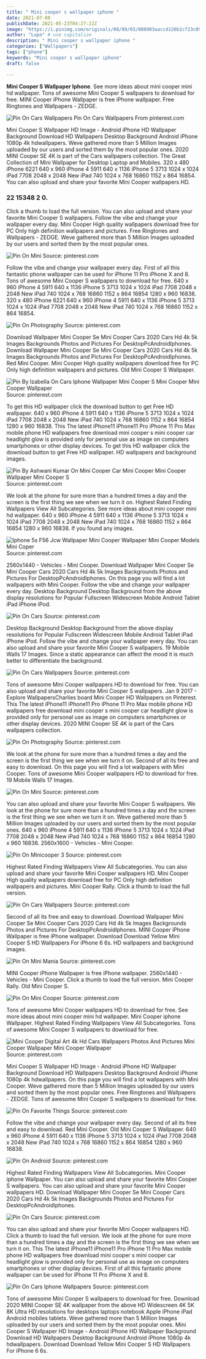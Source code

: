 ```yaml
---
title: " Mini cooper s wallpaper iphone "
date: 2021-07-08
publishDate: 2021-05-23T04:27:22Z
image: "https://i.pinimg.com/originals/08/09/03/080903aaccd126b2cf23c89fb943815d.jpg"
author: "Lupo" # use capitalize
description: " Mini cooper s wallpaper iphone "
categories: ["Wallpapers"]
tags: ["phone"]
keywords: "Mini cooper s wallpaper iphone"
draft: false

---
```



**Mini Cooper S Wallpaper Iphone**. See more ideas about mini cooper mini hd wallpaper. Tons of awesome Mini Cooper S wallpapers to download for free. MINI Cooper iPhone Wallpaper is free iPhone wallpaper. Free Ringtones and Wallpapers - ZEDGE.

![Pin On Cars Wallpapers](https://i.pinimg.com/originals/c3/03/61/c30361dd431aa10532bb4f606471adda.jpg "Pin On Cars Wallpapers")
Pin On Cars Wallpapers From pinterest.com


Mini Cooper S Wallpaper HD Image - Android iPhone HD Wallpaper Background Download HD Wallpapers Desktop Background Android iPhone 1080p 4k hdwallpapers. Weve gathered more than 5 Million Images uploaded by our users and sorted them by the most popular ones. 2020 MINI Cooper SE 4K is part of the Cars wallpapers collection. The Great Collection of Mini Wallpaper for Desktop Laptop and Mobiles. 320 x 480 iPhone 6221 640 x 960 iPhone 4 5911 640 x 1136 iPhone 5 3713 1024 x 1024 iPad 7708 2048 x 2048 New iPad 740 1024 x 768 16860 1152 x 864 16854. You can also upload and share your favorite Mini Cooper wallpapers HD.

### 22 15348 2 0.

Click a thumb to load the full version. You can also upload and share your favorite Mini Cooper S wallpapers. Follow the vibe and change your wallpaper every day. Mini Cooper High quality wallpapers download free for PC Only high definition wallpapers and pictures. Free Ringtones and Wallpapers - ZEDGE. Weve gathered more than 5 Million Images uploaded by our users and sorted them by the most popular ones.


![Pin On Mini](https://i.pinimg.com/originals/c3/68/0e/c3680e7c8121523a9c8f893807e0a8e1.jpg "Pin On Mini")
Source: pinterest.com

Follow the vibe and change your wallpaper every day. First of all this fantastic phone wallpaper can be used for iPhone 11 Pro iPhone X and 8. Tons of awesome Mini Cooper S wallpapers to download for free. 640 x 960 iPhone 4 5911 640 x 1136 iPhone 5 3713 1024 x 1024 iPad 7708 2048 x 2048 New iPad 740 1024 x 768 16860 1152 x 864 16854 1280 x 960 16838. 320 x 480 iPhone 6221 640 x 960 iPhone 4 5911 640 x 1136 iPhone 5 3713 1024 x 1024 iPad 7708 2048 x 2048 New iPad 740 1024 x 768 16860 1152 x 864 16854.

![Pin On Photography](https://i.pinimg.com/474x/a2/fd/89/a2fd89accad7d10f76896cf23c0319f9.jpg "Pin On Photography")
Source: pinterest.com

Download Wallpaper Mini Cooper Se Mini Cooper Cars 2020 Cars Hd 4k 5k Images Backgrounds Photos and Pictures For DesktopPcAndroidIphones. Download Wallpaper Mini Cooper Se Mini Cooper Cars 2020 Cars Hd 4k 5k Images Backgrounds Photos and Pictures For DesktopPcAndroidIphones. Red Mini Cooper. Mini Cooper High quality wallpapers download free for PC Only high definition wallpapers and pictures. Old Mini Cooper S Wallpaper.

![Pin By Izabella On Cars Iphone Wallpaper Mini Cooper S Mini Cooper Mini Cooper Wallpaper](https://i.pinimg.com/originals/b9/38/68/b93868ec8811d6567e6880c91300a247.jpg "Pin By Izabella On Cars Iphone Wallpaper Mini Cooper S Mini Cooper Mini Cooper Wallpaper")
Source: pinterest.com

To get this HD wallpaper click the download button to get Free HD wallpaper. 640 x 960 iPhone 4 5911 640 x 1136 iPhone 5 3713 1024 x 1024 iPad 7708 2048 x 2048 New iPad 740 1024 x 768 16860 1152 x 864 16854 1280 x 960 16838. This The latest iPhone11 iPhone11 Pro iPhone 11 Pro Max mobile phone HD wallpapers free download mini cooper s mini cooper car headlight glow is provided only for personal use as image on computers smartphones or other display devices. To get this HD wallpaper click the download button to get Free HD wallpaper. HD wallpapers and background images.

![Pin By Ashwani Kumar On Mini Cooper Car Mini Cooper Mini Cooper Wallpaper Mini Cooper S](https://i.pinimg.com/474x/54/1a/42/541a423ae034f82352ed48f7bbd0457a.jpg "Pin By Ashwani Kumar On Mini Cooper Car Mini Cooper Mini Cooper Wallpaper Mini Cooper S")
Source: pinterest.com

We look at the phone for sure more than a hundred times a day and the screen is the first thing we see when we turn it on. Highest Rated Finding Wallpapers View All Subcategories. See more ideas about mini cooper mini hd wallpaper. 640 x 960 iPhone 4 5911 640 x 1136 iPhone 5 3713 1024 x 1024 iPad 7708 2048 x 2048 New iPad 740 1024 x 768 16860 1152 x 864 16854 1280 x 960 16838. If you found any images.

![Iphone 5s F56 Jcw Wallpaper Mini Cooper Wallpaper Mini Cooper Models Mini Coper](https://i.pinimg.com/originals/8f/b9/14/8fb91443889fec521f3088d00fcae402.jpg "Iphone 5s F56 Jcw Wallpaper Mini Cooper Wallpaper Mini Cooper Models Mini Coper")
Source: pinterest.com

2560x1440 - Vehicles - Mini Cooper. Download Wallpaper Mini Cooper Se Mini Cooper Cars 2020 Cars Hd 4k 5k Images Backgrounds Photos and Pictures For DesktopPcAndroidIphones. On this page you will find a lot wallpapers with Mini Cooper. Follow the vibe and change your wallpaper every day. Desktop Background Desktop Background from the above display resolutions for Popular Fullscreen Widescreen Mobile Android Tablet iPad iPhone iPod.

![Pin On Cars](https://i.pinimg.com/originals/75/f5/c5/75f5c5869c4895ee305b9a995eae71fb.jpg "Pin On Cars")
Source: pinterest.com

Desktop Background Desktop Background from the above display resolutions for Popular Fullscreen Widescreen Mobile Android Tablet iPad iPhone iPod. Follow the vibe and change your wallpaper every day. You can also upload and share your favorite Mini Cooper S wallpapers. 19 Mobile Walls 17 Images. Since a static appearance can affect the mood it is much better to differentiate the background.

![Pin On Cars Wallpapers](https://i.pinimg.com/originals/c3/03/61/c30361dd431aa10532bb4f606471adda.jpg "Pin On Cars Wallpapers")
Source: pinterest.com

Tons of awesome Mini Cooper wallpapers HD to download for free. You can also upload and share your favorite Mini Cooper S wallpapers. Jan 9 2017 - Explore WallpapersCharlies board Mini Cooper HD Wallpapers on Pinterest. This The latest iPhone11 iPhone11 Pro iPhone 11 Pro Max mobile phone HD wallpapers free download mini cooper s mini cooper car headlight glow is provided only for personal use as image on computers smartphones or other display devices. 2020 MINI Cooper SE 4K is part of the Cars wallpapers collection.

![Pin On Photography](https://i.pinimg.com/originals/97/9d/84/979d84c1e5f3d9a41ec4763069120956.jpg "Pin On Photography")
Source: pinterest.com

We look at the phone for sure more than a hundred times a day and the screen is the first thing we see when we turn it on. Second of all its free and easy to download. On this page you will find a lot wallpapers with Mini Cooper. Tons of awesome Mini Cooper wallpapers HD to download for free. 19 Mobile Walls 17 Images.

![Pin On Mini](https://i.pinimg.com/originals/19/e2/9f/19e29fb994f2fbc599721930d7e776db.jpg "Pin On Mini")
Source: pinterest.com

You can also upload and share your favorite Mini Cooper S wallpapers. We look at the phone for sure more than a hundred times a day and the screen is the first thing we see when we turn it on. Weve gathered more than 5 Million Images uploaded by our users and sorted them by the most popular ones. 640 x 960 iPhone 4 5911 640 x 1136 iPhone 5 3713 1024 x 1024 iPad 7708 2048 x 2048 New iPad 740 1024 x 768 16860 1152 x 864 16854 1280 x 960 16838. 2560x1600 - Vehicles - Mini Cooper.

![Pin On Minicooper 3](https://i.pinimg.com/originals/38/52/2f/38522f07223f0c5a2cecf854a340a9e2.jpg "Pin On Minicooper 3")
Source: pinterest.com

Highest Rated Finding Wallpapers View All Subcategories. You can also upload and share your favorite Mini Cooper wallpapers HD. Mini Cooper High quality wallpapers download free for PC Only high definition wallpapers and pictures. Mini Cooper Rally. Click a thumb to load the full version.

![Pin On Cars Wallpapers](https://i.pinimg.com/736x/37/13/31/3713316e48f465e6ed8604bfe5fe6ee7.jpg "Pin On Cars Wallpapers")
Source: pinterest.com

Second of all its free and easy to download. Download Wallpaper Mini Cooper Se Mini Cooper Cars 2020 Cars Hd 4k 5k Images Backgrounds Photos and Pictures For DesktopPcAndroidIphones. MINI Cooper iPhone Wallpaper is free iPhone wallpaper. Download Download Yellow Mini Cooper S HD Wallpapers For iPhone 6 6s. HD wallpapers and background images.

![Pin On Mini Mania](https://i.pinimg.com/originals/86/26/e6/8626e6cf6c72992bb8f58cfb6d2eba95.jpg "Pin On Mini Mania")
Source: pinterest.com

MINI Cooper iPhone Wallpaper is free iPhone wallpaper. 2560x1440 - Vehicles - Mini Cooper. Click a thumb to load the full version. Mini Cooper Rally. Old Mini Cooper S.

![Pin On Mini Cooper](https://i.pinimg.com/originals/9a/4f/68/9a4f681a81b47aa3068e4e75e6e0dcc1.jpg "Pin On Mini Cooper")
Source: pinterest.com

Tons of awesome Mini Cooper wallpapers HD to download for free. See more ideas about mini cooper mini hd wallpaper. Mini Cooper iphone Wallpaper. Highest Rated Finding Wallpapers View All Subcategories. Tons of awesome Mini Cooper S wallpapers to download for free.

![Mini Cooper Digital Art 4k Hd Cars Wallpapers Photos And Pictures Mini Cooper Wallpaper Mini Cooper Wallpaper](https://i.pinimg.com/originals/06/23/c3/0623c3bdfce7787d3cae34fdfa387f36.jpg "Mini Cooper Digital Art 4k Hd Cars Wallpapers Photos And Pictures Mini Cooper Wallpaper Mini Cooper Wallpaper")
Source: pinterest.com

Mini Cooper S Wallpaper HD Image - Android iPhone HD Wallpaper Background Download HD Wallpapers Desktop Background Android iPhone 1080p 4k hdwallpapers. On this page you will find a lot wallpapers with Mini Cooper. Weve gathered more than 5 Million Images uploaded by our users and sorted them by the most popular ones. Free Ringtones and Wallpapers - ZEDGE. Tons of awesome Mini Cooper S wallpapers to download for free.

![Pin On Favorite Things](https://i.pinimg.com/originals/6b/c6/2e/6bc62ec6250e1a540794a0de09a3e7f0.jpg "Pin On Favorite Things")
Source: pinterest.com

Follow the vibe and change your wallpaper every day. Second of all its free and easy to download. Red Mini Cooper. Old Mini Cooper S Wallpaper. 640 x 960 iPhone 4 5911 640 x 1136 iPhone 5 3713 1024 x 1024 iPad 7708 2048 x 2048 New iPad 740 1024 x 768 16860 1152 x 864 16854 1280 x 960 16838.

![Pin On Android](https://i.pinimg.com/originals/92/4d/17/924d17a5f425584de9a4e7da23c6c993.jpg "Pin On Android")
Source: pinterest.com

Highest Rated Finding Wallpapers View All Subcategories. Mini Cooper iphone Wallpaper. You can also upload and share your favorite Mini Cooper S wallpapers. You can also upload and share your favorite Mini Cooper wallpapers HD. Download Wallpaper Mini Cooper Se Mini Cooper Cars 2020 Cars Hd 4k 5k Images Backgrounds Photos and Pictures For DesktopPcAndroidIphones.

![Pin On Cars](https://i.pinimg.com/736x/fc/a0/87/fca0871748456117e7b2e70990cea976.jpg "Pin On Cars")
Source: pinterest.com

You can also upload and share your favorite Mini Cooper wallpapers HD. Click a thumb to load the full version. We look at the phone for sure more than a hundred times a day and the screen is the first thing we see when we turn it on. This The latest iPhone11 iPhone11 Pro iPhone 11 Pro Max mobile phone HD wallpapers free download mini cooper s mini cooper car headlight glow is provided only for personal use as image on computers smartphones or other display devices. First of all this fantastic phone wallpaper can be used for iPhone 11 Pro iPhone X and 8.

![Pin On Cars Iphone Wallpapers](https://i.pinimg.com/originals/08/09/03/080903aaccd126b2cf23c89fb943815d.jpg "Pin On Cars Iphone Wallpapers")
Source: pinterest.com

Tons of awesome Mini Cooper S wallpapers to download for free. Download 2020 MINI Cooper SE 4K wallpaper from the above HD Widescreen 4K 5K 8K Ultra HD resolutions for desktops laptops notebook Apple iPhone iPad Android mobiles tablets. Weve gathered more than 5 Million Images uploaded by our users and sorted them by the most popular ones. Mini Cooper S Wallpaper HD Image - Android iPhone HD Wallpaper Background Download HD Wallpapers Desktop Background Android iPhone 1080p 4k hdwallpapers. Download Download Yellow Mini Cooper S HD Wallpapers For iPhone 6 6s.

